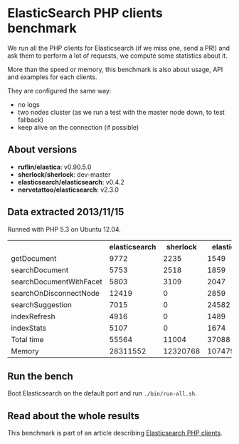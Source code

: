 ElasticSearch PHP clients benchmark
===================================

We run all the PHP clients for Elasticsearch (if we miss one, send a PR!) and ask them to perform a lot of requests,
we compute some statistics about it.

More than the speed or memory, this benchmark is also about usage, API and examples for each clients.

They are configured the same way:
- no logs
- two nodes cluster (as we run a test with the master node down, to test fallback)
- keep alive on the connection (if possible)

About versions
--------------

- **ruflin/elastica**: v0.90.5.0
- **sherlock/sherlock**: dev-master
- **elasticsearch/elasticsearch**: v0.4.2
- **nervetattoo/elasticsearch**: v2.3.0

Data extracted 2013/11/15
-------------------------

Runned with PHP 5.3 on Ubuntu 12.04.

<table>
<tr><th> </th><th>elasticsearch</th><th>sherlock</th><th>elastica</th><th>nervetattoo</th></tr>
 <tr><td>getDocument</td><td>9772</td><td>2235</td><td>1549</td><td>1109</td></tr>
 <tr><td>searchDocument</td><td>5753</td><td>2518</td><td>1859</td><td>1118</td></tr>
 <tr><td>searchDocumentWithFacet</td><td>5803</td><td>3109</td><td>2047</td><td>1057</td></tr>
 <tr><td>searchOnDisconnectNode</td><td>12419</td><td>0</td><td>2859</td><td>0</td></tr>
 <tr><td>searchSuggestion</td><td>7015</td><td>0</td><td>24582</td><td>2203</td></tr>
 <tr><td>indexRefresh</td><td>4916</td><td>0</td><td>1489</td><td>1502</td></tr>
 <tr><td>indexStats</td><td>5107</td><td>0</td><td>1674</td><td>1402</td></tr>
 <tr><td>Total time</td><td>55564</td><td>11004</td><td>37088</td><td>9844</td></tr>
 <tr><td>Memory</td><td>28311552</td><td>12320768</td><td>10747904</td><td>8388608</td></tr>
</table>

Run the bench
-------------

Boot Elasticsearch on the default port and run `./bin/run-all.sh`.

Read about the whole results
----------------------------

This benchmark is part of an article describing [Elasticsearch PHP clients](http://jolicode.com/).
